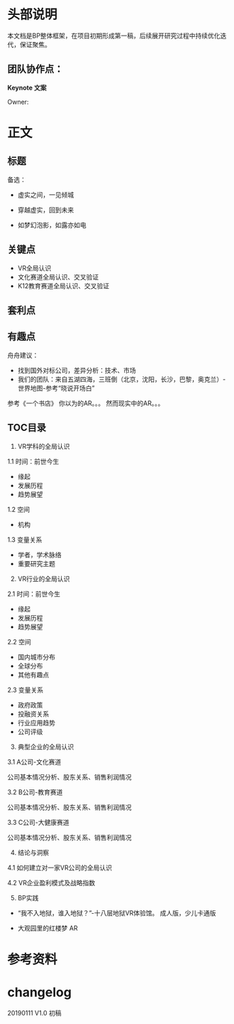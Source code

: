 # 头部说明
本文档是BP整体框架，在项目初期形成第一稿，后续展开研究过程中持续优化迭代，保证聚焦。

## 团队协作点：

**Keynote 文案** 

Owner: 

# 正文



## 标题

备选：
- 虚实之间，一见倾城

- 穿越虚实，回到未来

- 如梦幻泡影，如露亦如电

## 关键点

- VR全局认识
- 文化赛道全局认识、交叉验证
- K12教育赛道全局认识、交叉验证

## 套利点

## 有趣点
舟舟建议：
- 找到国外对标公司，差异分析：技术、市场
- 我们的团队：来自五湖四海，三班倒（北京，沈阳，长沙，巴黎，奥克兰）-世界地图-参考“晓说开场白”


参考《一个书店》
你以为的AR。。。
然而现实中的AR。。。

## TOC目录
1. VR学科的全局认识

1.1 时间：前世今生
- 缘起
- 发展历程
- 趋势展望

1.2 空间
- 机构

1.3 变量关系
- 学者，学术脉络
- 重要研究主题

2. VR行业的全局认识

2.1 时间：前世今生
- 缘起
- 发展历程
- 趋势展望

2.2 空间
- 国内城市分布
- 全球分布
- 其他有趣点

2.3 变量关系
- 政府政策
- 投融资关系
- 行业应用趋势
- 公司评级

3. 典型企业的全局认识

3.1 A公司-文化赛道

公司基本情况分析、股东关系、销售利润情况

3.2 B公司-教育赛道

公司基本情况分析、股东关系、销售利润情况

3.3 C公司-大健康赛道

公司基本情况分析、股东关系、销售利润情况

4. 结论与洞察

4.1 如何建立对一家VR公司的全局认识

4.2 VR企业盈利模式及战略指数


5. BP实践

- “我不入地狱，谁入地狱？”-十八层地狱VR体验馆。 成人版，少儿卡通版

- 大观园里的红楼梦 AR 


# 参考资料

# changelog
20190111 V1.0 初稿
